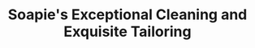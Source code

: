 ---
title: "Soapie's Exceptional Cleaning and Exquisite Tailoring"
url: /evanston/soapies-exceptional-cleaning-and-exquisite-tailoring/
shop: Wäscherei
---